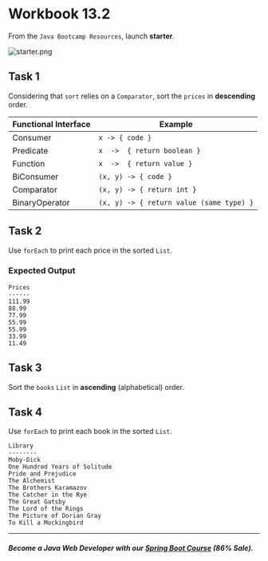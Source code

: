 # Workbook 13.2

From the `Java Bootcamp Resources`, launch **starter**.

![starter.png](https://firebasestorage.googleapis.com/v0/b/learnthepart-75aed.appspot.com/o/images%2F87bced44-2cd9-4db0-9a76-22125c478254?alt=media&token=7dc717de-b9d3-40c6-9ec2-32908aa28976)

## Task 1

Considering that `sort` relies on a `Comparator`, sort the `prices` in **descending** order.

| Functional Interface | Example |
| ----- | -------------------- |
| Consumer | `x -> { code } `|
| Predicate | `x  ->  { return boolean }`|
| Function | `x  ->  { return value }`|
| BiConsumer | `(x, y) -> { code }`|
| Comparator | `(x, y) -> { return int }`|
| BinaryOperator | `(x, y) -> { return value (same type) }`|


## Task 2
Use `forEach` to print each price in the sorted `List`.

### **Expected Output**

```
Prices
------
111.99
88.99
77.99
55.99
55.99
33.99
11.49
```

## Task 3

Sort the `books` `List` in **ascending** (alphabetical) order.


## Task 4

Use `forEach` to print each book in the sorted `List`.

```
Library
--------
Moby-Dick
One Hundred Years of Solitude
Pride and Prejudice
The Alchemist
The Brothers Karamazov
The Catcher in the Rye
The Great Gatsby
The Lord of the Rings
The Picture of Dorian Gray
To Kill a Mockingbird
```
----------

##### Become a Java Web Developer with our [Spring Boot Course](https://udemy-redirect-app.herokuapp.com/spring) (86% Sale).